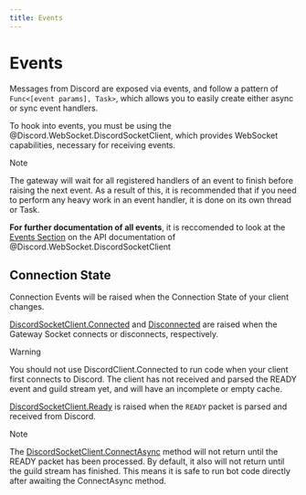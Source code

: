 ```yaml
---
title: Events
---
```


# Events

Messages from Discord are exposed via events, and follow a pattern of `Func<[event params], Task>`, which allows you to easily create either async or sync event handlers.

To hook into events, you must be using the @Discord.WebSocket.DiscordSocketClient, which provides WebSocket capabilities, necessary for receiving events.

>[!NOTE]
>The gateway will wait for all registered handlers of an event to finish before raising the next event. As a result of this, it is recommended that if you need to perform any heavy work in an event handler, it is done on its own thread or Task.

**For further documentation of all events**, it is reccomended to look at the [Events Section](xref:Discord.WebSocket.DiscordSocketClient#events) on the API documentation of @Discord.WebSocket.DiscordSocketClient

## Connection State

Connection Events will be raised when the Connection State of your client changes.

[DiscordSocketClient.Connected](xref:Discord.WebSocket.DiscordSocketClient#Discord_WebSocket_DiscordSocketClient_Connected) and [Disconnected](xref:Discord.WebSocket.DiscordSocketClient#Discord_WebSocket_DiscordSocketClient_Disconnected) are raised when the Gateway Socket connects or disconnects, respectively.

>[!WARNING]
>You should not use DiscordClient.Connected to run code when your client first connects to Discord. The client has not received and parsed the READY event and guild stream yet, and will have an incomplete or empty cache.

[DiscordSocketClient.Ready](xref:Discord.WebSocket.DiscordSocketClient#Discord_WebSocket_DiscordSocketClient_Ready) is raised when the `READY` packet is parsed and received from Discord.

>[!NOTE]
>The [DiscordSocketClient.ConnectAsync](xref:Discord.WebSocket.DiscordSocketClient#Discord_WebSocket_DiscordSocketClient_ConnectAsync_System_Boolean_) method will not return until the READY packet has been processed. By default, it also will not return until the guild stream has finished. This means it is safe to run bot code directly after awaiting the ConnectAsync method.
